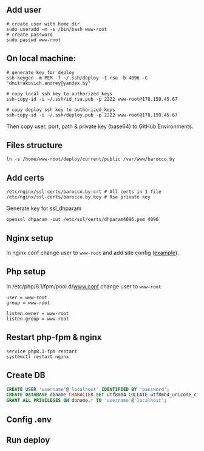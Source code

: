 ## Add user
```shell
# create user with home dir
sudo useradd -m -s /bin/bash www-root
# create password
sudo passwd www-root
```


## On local machine:
```shell
# generate key for deploy
ssh-keygen -m PEM -f ~/.ssh/deploy -t rsa -b 4096 -C "dmitrakovich.andrey@yandex.by" 

# copy local ssh key to authorized_keys
ssh-copy-id -i ~/.ssh/id_rsa.pub -p 2222 www-root@178.159.45.67

# copy deploy ssh key to authorized_keys
ssh-copy-id -i ~/.ssh/deploy.pub -p 2222 www-root@178.159.45.67
```
Then copy user, port, path & private key (base64) to GitHub Environments.


## Files structure
```shell
ln -s /home/www-root/deploy/current/public /var/www/barocco.by
```


## Add certs
```shell 
/etc/nginx/ssl-certs/barocco.by.crt # All certs in 1 file 
/etc/nginx/ssl-certs/barocco.by.key # Rsa private key
```
Generate key for ssl_dhparam
```shell
openssl dhparam -out /etc/ssl/certs/dhparam4096.pem 4096
```


## Nginx setup
In nginx.conf change user to `www-root` and add site config ([example](https://github.com/dmitrakovich/shop.test/blob/master/docs/nginx.conf.md)).


## Php setup
In /etc/php/8.1/fpm/pool.d/www.conf change user to `www-root`
```properties
user = www-root
group = www-root

listen.owner = www-root
listen.group = www-root
```

## Restart php-fpm & nginx
```shell
service php8.1-fpm restart
systemctl restart nginx
```

## Create DB
```sql
CREATE USER 'username'@'localhost' IDENTIFIED BY 'password';
CREATE DATABASE dbname CHARACTER SET utf8mb4 COLLATE utf8mb4_unicode_ci;
GRANT ALL PRIVILEGES ON dbname.* TO 'username'@'localhost';
```


## Config .env


## Run deploy
